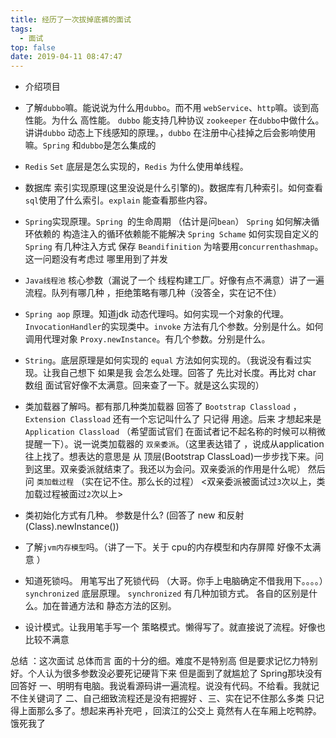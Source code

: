 ```yaml
---
title: 经历了一次拔掉底裤的面试
tags:
  - 面试
top: false
date: 2019-04-11 08:47:47
---
```


- 介绍项目 
- 了解`dubbo`嘛。能说说为什么用`dubbo`。而不用 `webService`、`http`嘛。谈到高性能。为什么 高性能。 `dubbo` 能支持几种协议  `zookeeper` 在`dubbo`中做什么。讲讲`dubbo` 动态上下线感知的原理。，`dubbo` 在注册中心挂掉之后会影响使用嘛。`Spring` 和`dubbo`是怎么集成的 

- `Redis` `Set` 底层是怎么实现的，`Redis` 为什么使用单线程。
- 数据库 索引实现原理(这里没说是什么引擎的)。数据库有几种索引。如何查看`sql`使用了什么索引。`explain`  能查看那些内容。
- `Spring`实现原理。`Spring `的生命周期 （估计是问`bean`） `Spring` 如何解决循环依赖的  构造注入的循环依赖能不能解决  `Spring Schame` 如何实现自定义的  `Spring` 有几种注入方式   保存 `Beandifinition` 为啥要用`concurrenthashmap`。这一问题没有考虑过 哪里用到了并发
- `Java线程池` 核心参数（漏说了一个 线程构建工厂。好像有点不满意）讲了一遍 流程。队列有哪几种  ，拒绝策略有哪几种（没答全，实在记不住）
- `Spring aop` 原理。知道jdk 动态代理吗。如何实现一个对象的代理。`InvocationHandler`的实现类中。`invoke` 方法有几个参数。分别是什么。如何调用代理对象  `Proxy.newInstance`。有几个参数。分别是什么。
- `String`。底层原理是如何实现的  `equal` 方法如何实现的。（我说没有看过实现。让我自己想下 如果是我 会怎么处理。回答了 先比对长度。再比对 char 数组 面试官好像不太满意。回来查了一下。就是这么实现的）
- 类加载器了解吗。都有那几种类加载器  回答了 `Bootstrap Classload` ，`Extension Classload`  还有一个忘记叫什么了 只记得 用途。后来 才想起来是 `Application Classload` （希望面试官们 在面试者记不起名称的时候可以稍微提醒一下）。说一说类加载器的 `双亲委派`。（这里表达错了 ，说成从application 往上找了。想表达的意思是 从 顶层(Bootstrap ClassLoad)一步步找下来。问到这里。双亲委派就结束了。我还以为会问。双亲委派的作用是什么呢） 然后问 `类加载过程` （实在记不住。那么长的过程） <双亲委派被面试过`3`次以上，类加载过程被面过`2`次以上>
- 类初始化方式有几种。 参数是什么? (回答了 new 和反射(Class).newInstance())
- 了解`jvm内存模型`吗。（讲了一下。关于 cpu的内存模型和内存屏障 好像不太满意 ） 
- 知道死锁吗。 用笔写出了死锁代码 （大哥。你手上电脑确定不借我用下。。。。）`synchronized` 底层原理。 `synchronized` 有几种加锁方式。 各自的区别是什么。加在普通方法和 静态方法的区别。
- 设计模式。让我用笔手写一个 策略模式。懒得写了。就直接说了流程。好像也比较不满意 

总结 ：这次面试 总体而言 面的十分的细。难度不是特别高 但是要求记忆力特别好。个人认为很多参数没必要死记硬背下来 但是面到了就尴尬了  Spring那块没有回答好 一、明明有电脑。我说看源码讲一遍流程。说没有代码。不给看。我就记不住关键词了 二、自己细致流程还是没有把握好 、三、实在记不住那么多类  只记得上面那么多了。想起来再补充吧 ，回滨江的公交上 竟然有人在车厢上吃鸭脖。饿死我了 

